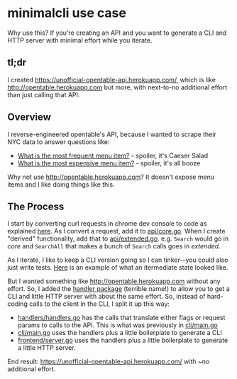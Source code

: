 # minimalcli use case

Why use this? If you're creating an API and you want to generate a CLI and HTTP server with minimal effort while you iterate.

## tl;dr

I created https://unofficial-opentable-api.herokuapp.com/, which is like http://opentable.herokuapp.com but more, with next-to-no additional effort than just calling that API.

## Overview

I reverse-engineered opentable's API, because I wanted to scrape their NYC data to answer questions like:

* [What is the most frequent menu item?](https://github.com/spudtrooper/opentable/blob/main/output/menu-item-histogram/index.md) - spoiler, it's Caeser Salad
* [What is the most expensive menu item?](https://github.com/spudtrooper/opentable/blob/main/output/sort-by-price/index.md) - spoiler, it's all booze

Why not use http://opentable.herokuapp.com? It doesn't expose menu items and I like doing things like this.

## The Process

I start by converting curl requests in chrome dev console to code as explained [here](https://spudtrooper.github.io/articles/fromcurltogo/). As I convert a request, add it to  [api/core.go](https://github.com/spudtrooper/opentable/blob/main/api/core.go). When I create "derived" functionality, add that to [api/extended.go](https://github.com/spudtrooper/opentable/blob/main/api/extended.go). e.g. `Search` would go in *core* and `SearchAll` that makes a bunch of `Search` calls goes in *extended*.

As I iterate, I like to keep a CLI version going so I can tinker--you could also just write tests. [Here](https://github.com/spudtrooper/opentable/blob/d0e34fba56619538709d51a2aa57b253b91e3294/cli/main.go) is an example of what an itermediate state looked like.

But I wanted something like http://opentable.herokuapp.com without any effort. So, I added the [handler package](https://github.com/spudtrooper/minimalcli/tree/main/handler) (terrible name!) to allow you to get a CLI and little HTTP server with about the same effort. So, instead of hard-coding calls to the client in the CLI, I split it up this way:
  * [handlers/handlers.go](https://github.com/spudtrooper/opentable/blob/main/handlers/handlers.go) has the calls that translate either flags or request params to calls to the API. This is what was previously in [cli/main.go](https://github.com/spudtrooper/opentable/blob/d0e34fba56619538709d51a2aa57b253b91e3294/cli/main.go)
  * [cli/main.go](https://github.com/spudtrooper/opentable/blob/main/cli/main.go) uses the handlers plus a little boilerplate to generate a CLI
  * [frontend/server.go](https://github.com/spudtrooper/opentable/blob/main/frontend/server.go) uses the handlers plus a little boilerplate to generate a little HTTP server.

End result: https://unofficial-opentable-api.herokuapp.com/ with ~no additional effort.